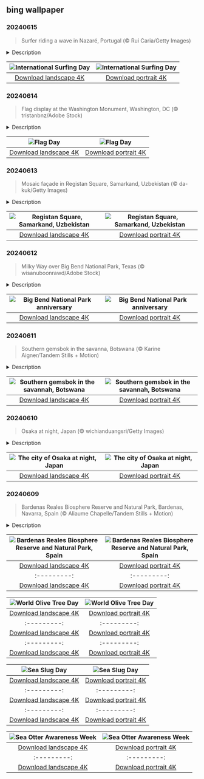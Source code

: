 ## bing wallpaper

### 20240615

> Surfer riding a wave in Nazaré, Portugal (© Rui Caria/Getty Images)

<details>
<summary>Description</summary>

> Today, everybody's hitting the waves for International Surfing Day! This event is about celebrating surfing while also drawing attention to the importance of protecting ocean environments to keep their waters pristine for wildlife and surfers alike. Surfing has a long history; around 5,000 years ago in Peru, people used reed watercraft to surf the waves when they were out fishing. It was in pre-colonial Hawaii, however, that modern surfing was born. Here, people started to stand on their boards and to surf for fun. Historians believe that surfing made its way to the US in 1885, when three teenage Hawaiian princes surfed on redwood boards while on a break from boarding school in California.
> 
> Today's image shows an intrepid surfer riding a wave at Nazaré, Portugal. This town on the Atlantic coast is known for its giant waves, which can reach over 100 feet in height. Thanks to these impressive breakers, several surf records have been broken here, including the biggest wave ever surfed—an incredible 86 feet. So, wax down your surfboards and go out and catch some waves!
> 
> 

</details>

| ![International Surfing Day](https://cn.bing.com/th?id=OHR.NazareWave_EN-US9510827848_UHD.jpg&pid=hp&w=400&h=224&rs=1&c=4) | ![International Surfing Day](https://cn.bing.com/th?id=OHR.NazareWave_EN-US9510827848_1080x1920.jpg&pid=hp&w=155&h=315&rs=1&c=4) |
|:---------:|:---------:|
| [Download landscape 4K](https://cn.bing.com/th?id=OHR.NazareWave_EN-US9510827848_UHD.jpg) | [Download portrait 4K](https://cn.bing.com/th?id=OHR.NazareWave_EN-US9510827848_1080x1920.jpg) |

### 20240614

> Flag display at the Washington Monument, Washington, DC (© tristanbnz/Adobe Stock)

<details>
<summary>Description</summary>

> Wave our national symbol today; it's Flag Day! On June 14, 1777, by resolution of the Second Continental Congress, the nation's first official flag was approved. Throughout US history, the flag's design has changed. In its current arrangement, the 13 stripes represent the original colonies, and the stars stand for the states. The flag was last modified in 1960 when Hawaii became a state, and the number of white stars on a blue background increased from 49 to 50.
> 
> Some states have always celebrated the adoption of the Stars and Stripes with parades or by displaying the national flag in their homes; however, the official observance of Flag Day dates back to 1949, thanks to legislation passed by President Harry Truman. On the 75th anniversary of the national commemoration, we wish our flag to fly high!
> 
> 

</details>

| ![Flag Day](https://cn.bing.com/th?id=OHR.FlagsDC_EN-US9363778856_UHD.jpg&pid=hp&w=400&h=224&rs=1&c=4) | ![Flag Day](https://cn.bing.com/th?id=OHR.FlagsDC_EN-US9363778856_1080x1920.jpg&pid=hp&w=155&h=315&rs=1&c=4) |
|:---------:|:---------:|
| [Download landscape 4K](https://cn.bing.com/th?id=OHR.FlagsDC_EN-US9363778856_UHD.jpg) | [Download portrait 4K](https://cn.bing.com/th?id=OHR.FlagsDC_EN-US9363778856_1080x1920.jpg) |

### 20240613

> Mosaic façade in Registan Square, Samarkand, Uzbekistan (© da-kuk/Getty Images)

<details>
<summary>Description</summary>

> Gather 'round, explorers, as we tiptoe into the Registan Square in the city of Samarkand, Uzbekistan! Meaning 'sandy place' or 'desert' in Persian, Registan was the center of activity during the Timurid Empire. The square embodied the essence of the Timurid Renaissance, a period of cultural and intellectual revival, which spread throughout the Muslim world between the 14th and early 16th centuries CE.
> 
> In this grand square, citizens came together to hear royal proclamations, announced with resounding blasts from colossal copper pipes known as dzharchis. The Registan Square is encircled by three Islamic schools, namely the Ulugh Beg Madrasah, the Sher-Dor Madrasah, and the Tilya-Kori Madrasah, characterized by the Islamic architectural style, which typically features elaborate repetitive patterns and ornamental forms. The influence of Registan's magnificence is seen everywhere, from the Safavid monuments of Persia to the Mughal buildings of India and Pakistan. The square's architectural impact can also be seen in far-off places, like the early 20th-century Saint Petersburg Mosque in Russia.
> 
> 

</details>

| ![Registan Square, Samarkand, Uzbekistan](https://cn.bing.com/th?id=OHR.RegistanUzbekistan_EN-US7287760362_UHD.jpg&pid=hp&w=400&h=224&rs=1&c=4) | ![Registan Square, Samarkand, Uzbekistan](https://cn.bing.com/th?id=OHR.RegistanUzbekistan_EN-US7287760362_1080x1920.jpg&pid=hp&w=155&h=315&rs=1&c=4) |
|:---------:|:---------:|
| [Download landscape 4K](https://cn.bing.com/th?id=OHR.RegistanUzbekistan_EN-US7287760362_UHD.jpg) | [Download portrait 4K](https://cn.bing.com/th?id=OHR.RegistanUzbekistan_EN-US7287760362_1080x1920.jpg) |

### 20240612

> Milky Way over Big Bend National Park, Texas (© wisanuboonrawd/Adobe Stock)

<details>
<summary>Description</summary>

> Ready to channel your inner nature enthusiast? Let's explore Big Bend National Park in West Texas, which is celebrating its 80th birthday today. This park is the largest protected area in the Chihuahuan Desert, covering over 1,250 square miles. The Big Bend State Park was established on June 12, 1944, when the state of Texas transferred this land to the federal government.
> 
> Within the park lie not only historic landmarks like the Castolon Historic District and the Hot Springs Historic District, but also the footprints of modern pioneers, ranchers, and miners. This land is also one of North America's premier destinations for stargazing. The absence of human activity in the surrounding regions results in low-level light pollution and some of the darkest night skies in the area. Bring your binoculars along and enjoy an evening full of Milky Way vistas, meteor showers, star sightings, and taking pictures of the stunning night sky.
> 
> 

</details>

| ![Big Bend National Park anniversary](https://cn.bing.com/th?id=OHR.BigBendMilkyWay_EN-US7213876995_UHD.jpg&pid=hp&w=400&h=224&rs=1&c=4) | ![Big Bend National Park anniversary](https://cn.bing.com/th?id=OHR.BigBendMilkyWay_EN-US7213876995_1080x1920.jpg&pid=hp&w=155&h=315&rs=1&c=4) |
|:---------:|:---------:|
| [Download landscape 4K](https://cn.bing.com/th?id=OHR.BigBendMilkyWay_EN-US7213876995_UHD.jpg) | [Download portrait 4K](https://cn.bing.com/th?id=OHR.BigBendMilkyWay_EN-US7213876995_1080x1920.jpg) |

### 20240611

> Southern gemsbok in the savanna, Botswana (© Karine Aigner/Tandem Stills + Motion)

<details>
<summary>Description</summary>

> Horns up, heads high! Featured here is a group of gemsboks, a large antelope, reigning over the sprawling savannas in southwestern Africa. Indigenous to the arid territories of Botswana, Namibia, South Africa, and parts of Zimbabwe, they thrive mainly within the Kalahari and Namib Deserts. They can survive in extremely dry conditions and can go without water for weeks, getting moisture from the food they eat. Moreover, gemsboks are adept runners, achieving speeds of up to 37 miles per hour. Their distinguishing trait is their notably elongated, straight horns. Although both genders possess these formidable defenses, the females' horns tend to be slightly longer and sleeker while the males' horns are thicker with broader bases. So, if you ever find yourself in the sandy plains of the Kalahari, keep an eye out for these desert gems.
> 
> 
> 
> 

</details>

| ![Southern gemsbok in the savannah, Botswana](https://cn.bing.com/th?id=OHR.GemsbokBotswana_EN-US7126985499_UHD.jpg&pid=hp&w=400&h=224&rs=1&c=4) | ![Southern gemsbok in the savannah, Botswana](https://cn.bing.com/th?id=OHR.GemsbokBotswana_EN-US7126985499_1080x1920.jpg&pid=hp&w=155&h=315&rs=1&c=4) |
|:---------:|:---------:|
| [Download landscape 4K](https://cn.bing.com/th?id=OHR.GemsbokBotswana_EN-US7126985499_UHD.jpg) | [Download portrait 4K](https://cn.bing.com/th?id=OHR.GemsbokBotswana_EN-US7126985499_1080x1920.jpg) |

### 20240610

> Osaka at night, Japan (© wichianduangsri/Getty Images)

<details>
<summary>Description</summary>

> In the heart of Japan, where the past and future intertwine, lies a city pulsating with life and culture—Osaka. Traditionally an economic hub, Osaka has twice served briefly as the imperial capital, once in the 7th and once in the 8th century. It flourished culturally during the Edo period (1603–1867) and became a major industrial center after the Meiji Restoration in1868, which restored imperial rule to Japan.
> 
> Known as the 'Nation's Kitchen,' Osaka boasts a culinary scene that tantalizes taste buds with dishes like takoyaki, a ball-shaped fried cake stuffed with chopped octopus, and okonomiyaki, a savory pancake loaded with cabbage, meat, and various toppings. But the city's charm isn't just in its gastronomic delights. Step into the past's embrace at Osaka Castle, a majestic relic of Japan's rich history and a symbol of unwavering resilience. Wander through the gardens of Shitenno-ji Temple, one of the oldest Buddhist temples in the country and an oasis of tranquility amidst the bustling city. Explore Dōtonbori, a district known for its dazzling neon billboards, including the famous Glico Running Man and the towering mechanized crab sign of Kani Dōraku restaurant. Every corner of Osaka is a journey through time and flavors.
> 
> 

</details>

| ![The city of Osaka at night, Japan](https://cn.bing.com/th?id=OHR.OsakaNight_EN-US7022302235_UHD.jpg&pid=hp&w=400&h=224&rs=1&c=4) | ![The city of Osaka at night, Japan](https://cn.bing.com/th?id=OHR.OsakaNight_EN-US7022302235_1080x1920.jpg&pid=hp&w=155&h=315&rs=1&c=4) |
|:---------:|:---------:|
| [Download landscape 4K](https://cn.bing.com/th?id=OHR.OsakaNight_EN-US7022302235_UHD.jpg) | [Download portrait 4K](https://cn.bing.com/th?id=OHR.OsakaNight_EN-US7022302235_1080x1920.jpg) |

### 20240609

> Bardenas Reales Biosphere Reserve and Natural Park, Bardenas, Navarra, Spain (© Aliaume Chapelle/Tandem Stills + Motion)

<details>
<summary>Description</summary>

> Within the scenic landscape of Navarra, northern Spain, the Bardenas Reales Biosphere Reserve and Natural Park is like a surrealist painting come to life! This park is renowned for its desert-like landscapes sculpted by millennia of erosion. Featuring rocky plateaus, canyons, and whimsically shaped clay structures called cabezos, the park is a playground of geological wonders.
> 
> Designated as a natural park in 1999 and a Biosphere Reserve by UNESCO in 2000, Bardenas Reales is also a haven for diverse flora and fauna adapted to its arid conditions. The park is home to a variety of birds and animals, such as the great bustard, golden eagles, vultures, mountain cats, wild boars, and numerous reptiles. Spread across around 104,000 acres, the park's semi-desert environment and unique geological formations make it an important site for scientific research and conservation efforts. If you wish to discover a place where natural beauty meets wild surprises around every bend, Bardenas Reales should be on your bucket list!
> 
> 

</details>

| ![Bardenas Reales Biosphere Reserve and Natural Park, Spain](https://cn.bing.com/th?id=OHR.BardenasBiosphere_EN-US6936891495_UHD.jpg&pid=hp&w=400&h=224&rs=1&c=4) | ![Bardenas Reales Biosphere Reserve and Natural Park, Spain](https://cn.bing.com/th?id=OHR.BardenasBiosphere_EN-US6936891495_1080x1920.jpg&pid=hp&w=155&h=315&rs=1&c=4) |
|:---------:|:---------:|
| [Download landscape 4K](https://cn.bing.com/th?id=OHR.BardenasBiosphere_EN-US6936891495_UHD.jpg) | [Download portrait 4K](https://cn.bing.com/th?id=OHR.BardenasBiosphere_EN-US6936891495_1080x1920.jpg) |D.jpg) | [Download portrait 4K](https://cn.bing.com/th?id=OHR.LesBravesNormandy_EN-US6707866678_1080x1920.jpg) |789937_1080x1920.jpg&pid=hp&w=155&h=315&rs=1&c=4) |
|:---------:|:---------:|
| [Download landscape 4K](https://cn.bing.com/th?id=OHR.Cecropia_EN-US9602789937_UHD.jpg) | [Download portrait 4K](https://cn.bing.com/th?id=OHR.Cecropia_EN-US9602789937_1080x1920.jpg) |though olive trees do not grow very tall, usually no more than 30 feet, they live a very long time. One of the oldest known trees in the world, in Portugal, is believed to be 3,350 years old. Many live for millennia, their trunks growing thick and gnarled, and their branches bearing fruit century after century. As civilizations rise and fall around them, these hardy trees remain resilient and steadfast.
> 
> 

</details>

| ![World Olive Tree Day](https://cn.bing.com/th?id=OHR.OliveTreeDay_EN-US9460125670_UHD.jpg&pid=hp&w=400&h=224&rs=1&c=4) | ![World Olive Tree Day](https://cn.bing.com/th?id=OHR.OliveTreeDay_EN-US9460125670_1080x1920.jpg&pid=hp&w=155&h=315&rs=1&c=4) |
|:---------:|:---------:|
| [Download landscape 4K](https://cn.bing.com/th?id=OHR.OliveTreeDay_EN-US9460125670_UHD.jpg) | [Download portrait 4K](https://cn.bing.com/th?id=OHR.OliveTreeDay_EN-US9460125670_1080x1920.jpg) |pid=hp&w=155&h=315&rs=1&c=4) |
|:---------:|:---------:|
| [Download landscape 4K](https://cn.bing.com/th?id=OHR.MonksMound_EN-US9323884241_UHD.jpg) | [Download portrait 4K](https://cn.bing.com/th?id=OHR.MonksMound_EN-US9323884241_1080x1920.jpg) |](https://cn.bing.com/th?id=OHR.Calacas_EN-US6430903741_UHD.jpg) | [Download portrait 4K](https://cn.bing.com/th?id=OHR.Calacas_EN-US6430903741_1080x1920.jpg) |.com/th?id=OHR.SealRiver_EN-US6267835630_1080x1920.jpg&pid=hp&w=155&h=315&rs=1&c=4) |
|:---------:|:---------:|
| [Download landscape 4K](https://cn.bing.com/th?id=OHR.SealRiver_EN-US6267835630_UHD.jpg) | [Download portrait 4K](https://cn.bing.com/th?id=OHR.SealRiver_EN-US6267835630_1080x1920.jpg) |e a more fitting name. Someone call Terry.
> 
> 

</details>

| ![Sea Slug Day](https://cn.bing.com/th?id=OHR.SeaAngel_EN-US5531672696_UHD.jpg&pid=hp&w=400&h=224&rs=1&c=4) | ![Sea Slug Day](https://cn.bing.com/th?id=OHR.SeaAngel_EN-US5531672696_1080x1920.jpg&pid=hp&w=155&h=315&rs=1&c=4) |
|:---------:|:---------:|
| [Download landscape 4K](https://cn.bing.com/th?id=OHR.SeaAngel_EN-US5531672696_UHD.jpg) | [Download portrait 4K](https://cn.bing.com/th?id=OHR.SeaAngel_EN-US5531672696_1080x1920.jpg) |OHR.DarkSkyAcadia_EN-US6966527964_1080x1920.jpg) |.bing.com/th?id=OHR.GoldenJellyfish_EN-US6743816471_1080x1920.jpg&pid=hp&w=155&h=315&rs=1&c=4) |
|:---------:|:---------:|
| [Download landscape 4K](https://cn.bing.com/th?id=OHR.GoldenJellyfish_EN-US6743816471_UHD.jpg) | [Download portrait 4K](https://cn.bing.com/th?id=OHR.GoldenJellyfish_EN-US6743816471_1080x1920.jpg) |ng.com/th?id=OHR.LastDollarRoad_EN-US7923638318_UHD.jpg&pid=hp&w=400&h=224&rs=1&c=4) | ![First day of autumn](https://cn.bing.com/th?id=OHR.LastDollarRoad_EN-US7923638318_1080x1920.jpg&pid=hp&w=155&h=315&rs=1&c=4) |
|:---------:|:---------:|
| [Download landscape 4K](https://cn.bing.com/th?id=OHR.LastDollarRoad_EN-US7923638318_UHD.jpg) | [Download portrait 4K](https://cn.bing.com/th?id=OHR.LastDollarRoad_EN-US7923638318_1080x1920.jpg) |ppers who hunted otters to near extinction before they were protected by law. Although sea otter populations have rebounded, they are still considered endangered. Otters live along the Pacific Coast of North America, from California up to Alaska. Although they can walk on land, they almost never find the need or desire to, even when it's nap time. When they're ready for a snooze, they'll raft up, wrap themselves in a strand of kelp to keep them from drifting away, and recline on the world's biggest waterbed.

</details>

| ![Sea Otter Awareness Week](https://cn.bing.com/th?id=OHR.SitkaOtters_EN-US7714053956_UHD.jpg&pid=hp&w=400&h=224&rs=1&c=4) | ![Sea Otter Awareness Week](https://cn.bing.com/th?id=OHR.SitkaOtters_EN-US7714053956_1080x1920.jpg&pid=hp&w=155&h=315&rs=1&c=4) |
|:---------:|:---------:|
| [Download landscape 4K](https://cn.bing.com/th?id=OHR.SitkaOtters_EN-US7714053956_UHD.jpg) | [Download portrait 4K](https://cn.bing.com/th?id=OHR.SitkaOtters_EN-US7714053956_1080x1920.jpg) |oo_EN-US7569665443_UHD.jpg&pid=hp&w=400&h=224&rs=1&c=4) | ![World Bamboo Day](https://cn.bing.com/th?id=OHR.ArashiyamaBamboo_EN-US7569665443_1080x1920.jpg&pid=hp&w=155&h=315&rs=1&c=4) |
|:---------:|:---------:|
| [Download landscape 4K](https://cn.bing.com/th?id=OHR.ArashiyamaBamboo_EN-US7569665443_UHD.jpg) | [Download portrait 4K](https://cn.bing.com/th?id=OHR.ArashiyamaBamboo_EN-US7569665443_1080x1920.jpg) |
